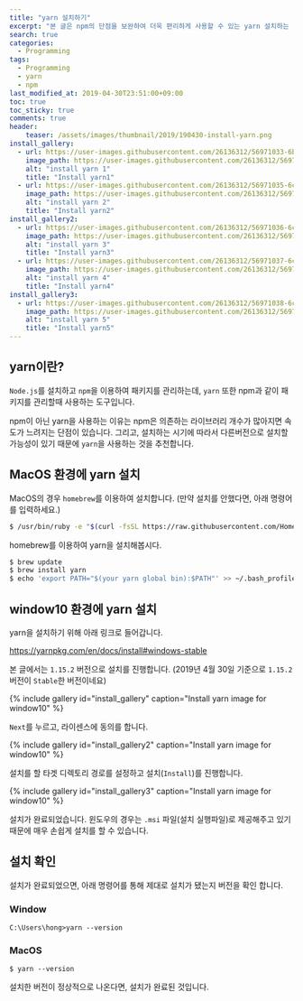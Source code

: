 ```yaml
---
title: "yarn 설치하기"
excerpt: "본 글은 npm의 단점을 보완하여 더욱 편리하게 사용할 수 있는 yarn 설치하는 방법을 다룹니다."
search: true
categories: 
  - Programming
tags: 
  - Programming
  - yarn
  - npm
last_modified_at: 2019-04-30T23:51:00+09:00
toc: true
toc_sticky: true
comments: true
header:
    teaser: /assets/images/thumbnail/2019/190430-install-yarn.png
install_gallery:
  - url: https://user-images.githubusercontent.com/26136312/56971033-6b90be00-6ba3-11e9-9335-960a06b7af00.PNG
    image_path: https://user-images.githubusercontent.com/26136312/56971033-6b90be00-6ba3-11e9-9335-960a06b7af00.PNG
    alt: "install yarn 1"
    title: "Install yarn1"
  - url: https://user-images.githubusercontent.com/26136312/56971035-6c295480-6ba3-11e9-852c-16b32d599240.PNG
    image_path: https://user-images.githubusercontent.com/26136312/56971035-6c295480-6ba3-11e9-852c-16b32d599240.PNG
    alt: "install yarn 2"
    title: "Install yarn2"
install_gallery2:
  - url: https://user-images.githubusercontent.com/26136312/56971036-6c295480-6ba3-11e9-861d-9246828ef403.PNG
    image_path: https://user-images.githubusercontent.com/26136312/56971036-6c295480-6ba3-11e9-861d-9246828ef403.PNG
    alt: "install yarn 3"
    title: "Install yarn3"
  - url: https://user-images.githubusercontent.com/26136312/56971037-6c295480-6ba3-11e9-88fa-59883c798ffa.PNG
    image_path: https://user-images.githubusercontent.com/26136312/56971037-6c295480-6ba3-11e9-88fa-59883c798ffa.PNG
    alt: "install yarn 4"
    title: "Install yarn4"
install_gallery3:
  - url: https://user-images.githubusercontent.com/26136312/56971038-6cc1eb00-6ba3-11e9-9ccb-a62ec1287053.PNG
    image_path: https://user-images.githubusercontent.com/26136312/56971038-6cc1eb00-6ba3-11e9-9ccb-a62ec1287053.PNG
    alt: "install yarn 5"
    title: "Install yarn5"
---
```


## yarn이란?

`Node.js`를 설치하고 `npm`을 이용하여 패키지를 관리하는데, `yarn` 또한 npm과 같이 패키지를 관리할때 사용하는 도구입니다.  

npm이 아닌 yarn을 사용하는 이유는 npm은 의존하는 라이브러리 개수가 많아지면 속도가 느려지는 단점이 있습니다. 그리고, 설치하는 시기에 따라서 다른버전으로 설치할 가능성이 있기 때문에 `yarn`을 사용하는 것을 추천합니다.  


## MacOS 환경에 yarn 설치

MacOS의 경우 `homebrew`를 이용하여 설치합니다. (만약 설치를 안했다면, 아래 명령어를 입력하세요.)

```bash
$ /usr/bin/ruby -e "$(curl -fsSL https://raw.githubusercontent.com/Homebrew/install/master/install)"
```

homebrew를 이용하여 yarn을 설치해봅시다.  

```bash
$ brew update
$ brew install yarn
$ echo 'export PATH="$(your yarn global bin):$PATH"' >> ~/.bash_profile
```

## window10 환경에 yarn 설치

yarn을 설치하기 위해 아래 링크로 들어갑니다.  

<a href="https://yarnpkg.com/en/docs/install#windows-stable" target="_blank">https://yarnpkg.com/en/docs/install#windows-stable</a>

본 글에서는 `1.15.2` 버전으로 설치를 진행합니다. (2019년 4월 30일 기준으로 `1.15.2` 버전이 `Stable`한 버전이네요)  


{% include gallery id="install_gallery" caption="Install yarn image for window10" %}

`Next`를 누르고, 라이센스에 동의를 합니다.  

{% include gallery id="install_gallery2" caption="Install yarn image for window10" %}

설치를 할 타겟 디렉토리 경로를 설정하고 설치(`Install`)를 진행합니다.  

{% include gallery id="install_gallery3" caption="Install yarn image for window10" %}

설치가 완료되었습니다. 윈도우의 경우는 `.msi` 파일(설치 실행파일)로 제공해주고 있기 때문에 매우 손쉽게 설치를 할 수 있습니다.

## 설치 확인

설치가 완료되었으면, 아래 명령어를 통해 제대로 설치가 됐는지 버전을 확인 합니다.

### Window
```
C:\Users\hong>yarn --version
```

### MacOS
```
$ yarn --version
```

설치한 버전이 정상적으로 나온다면, 설치가 완료된 것입니다.